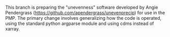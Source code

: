 This branch is preparing the "unevenness" software developed by Angie Pendergrass (https://github.com/apendergrass/unevenprecip) for use in the PMP.  The primary change involves generalizing how the code is operated, using the standard python argparse module and using cdms instead of xarray.

